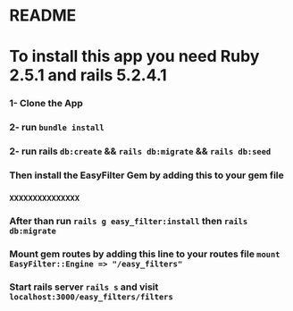 # README

# To install this app you need Ruby 2.5.1 and rails 5.2.4.1

### 1- Clone the App
### 2- run `bundle install`
### 2- run rails `db:create` && `rails db:migrate` && `rails db:seed`

### Then install the EasyFilter Gem by adding this to your gem file
### `XXXXXXXXXXXXXXX`

### After than run `rails g easy_filter:install` then `rails db:migrate`
### Mount gem routes by adding this line to your routes file `mount EasyFilter::Engine => "/easy_filters"`

### Start rails server `rails s` and visit `localhost:3000/easy_filters/filters`
